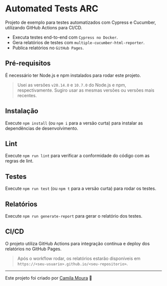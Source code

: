 # Automated Tests ARC

Projeto de exemplo para testes automatizados com Cypress e Cucumber, utilizando GitHub Actions para CI/CD.

- Executa testes end-to-end com `Cypress no Docker`.
- Gera relatórios de testes com `multiple-cucumber-html-reporter`.
- Publica relatórios no `GitHub Pages`.

## Pré-requisitos

É necessário ter Node.js e npm instalados para rodar este projeto.

> Usei as versões `v20.14.0` e `10.7.0` do Node.js e npm, respectivamente. Sugiro usar as mesmas versões ou versões mais recentes.

## Instalação

Execute `npm install` (ou `npm i` para a versão curta) para instalar as dependências de desenvolvimento.

## Lint

Execute `npm run lint` para verificar a conformidade do código com as regras de lint.

## Testes

Execute `npm run test` (ou `npm t` para a versão curta) para rodar os testes.

## Relatórios

Execute `npm run generate-report` para gerar o relatório dos testes.

## CI/CD

O projeto utiliza GitHub Actions para integração contínua e deploy dos relatórios no GitHub Pages.

> Após o workflow rodar, os relatórios estarão disponíveis em `https://<seu-usuario>.github.io/<seu-repositorio>`.

___

Este projeto foi criado por [Camila Moura](https://www.linkedin.com/in/camilalnmoura/) 🤘
